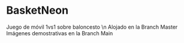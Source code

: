 # BasketNeon
Juego de móvil 1vs1 sobre baloncesto \n
Alojado en la Branch Master
Imágenes demostrativas en la Branch Main
